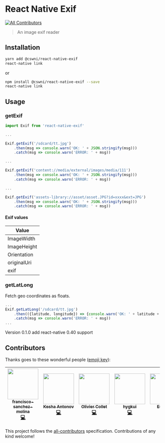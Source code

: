 # React Native Exif
[![All Contributors](https://img.shields.io/badge/all_contributors-6-orange.svg?style=flat-square)](#contributors) <br />
>An image exif reader

## Installation
```sh
yarn add @cswni/react-native-exif
react-native link
```
or
```sh
npm install @cswni/react-native-exif --save
react-native link
```

## Usage

### getExif

```javascript
import Exif from 'react-native-exif'

...

Exif.getExif('/sdcard/tt.jpg')
    .then(msg => console.warn('OK: ' + JSON.stringify(msg)))
    .catch(msg => console.warn('ERROR: ' + msg))

...

Exif.getExif('content://media/external/images/media/111')
    .then(msg => console.warn('OK: ' + JSON.stringify(msg)))
    .catch(msg => console.warn('ERROR: ' + msg))

...

Exif.getExif('assets-library://asset/asset.JPG?id=xxxx&ext=JPG')
    .then(msg => console.warn('OK: ' + JSON.stringify(msg)))
    .catch(msg => console.warn('ERROR: ' + msg))

```
#### Exif values

Value |
--- |
ImageWidth |
ImageHeight |
Orientation |
originalUri |
exif|

### getLatLong

Fetch geo coordinates as floats.

```javascript
...
Exif.getLatLong('/sdcard/tt.jpg')
    .then(({latitude, longitude}) => {console.warn('OK: ' + latitude + ', ' + longitude)})
    .catch(msg => console.warn('ERROR: ' + msg))
...
```

Version 0.1.0 add react-native 0.40 support

## Contributors

Thanks goes to these wonderful people ([emoji key](https://github.com/kentcdodds/all-contributors#emoji-key)):

<!-- ALL-CONTRIBUTORS-LIST:START - Do not remove or modify this section -->
<!-- prettier-ignore -->
| [<img src="https://avatars3.githubusercontent.com/u/9049706?v=4" width="100px;"/><br /><sub><b>francisco-sanchez-molina</b></sub>](https://github.com/francisco-sanchez-molina)<br />[💻](https://github.com/psm1984/react-native-exif/commits?author=francisco-sanchez-molina "Code") | [<img src="https://avatars2.githubusercontent.com/u/11584712?v=4" width="100px;"/><br /><sub><b>Kesha Antonov</b></sub>](https://github.com/kesha-antonov)<br />[💻](https://github.com/psm1984/react-native-exif/commits?author=kesha-antonov "Code") | [<img src="https://avatars1.githubusercontent.com/u/95189?v=4" width="100px;"/><br /><sub><b>Olivier Collet</b></sub>](http://ocollet.com)<br />[💻](https://github.com/psm1984/react-native-exif/commits?author=ocollet "Code") | [<img src="https://avatars0.githubusercontent.com/u/12526?v=4" width="100px;"/><br /><sub><b>hygkui</b></sub>](https://github.com/hygkui)<br />[💻](https://github.com/psm1984/react-native-exif/commits?author=hygkui "Code") | [<img src="https://avatars2.githubusercontent.com/u/1276585?v=4" width="100px;"/><br /><sub><b>EurekaO</b></sub>](https://github.com/eurekao)<br />[💻](https://github.com/psm1984/react-native-exif/commits?author=eurekao "Code") | [<img src="https://avatars0.githubusercontent.com/u/5035660?v=4" width="100px;"/><br /><sub><b>Colin Basnett </b></sub>](https://github.com/cmbasnett)<br />[💻](https://github.com/psm1984/react-native-exif/commits?author=cmbasnett "Code") |
| :---: | :---: | :---: | :---: | :---: | :---: |
<!-- ALL-CONTRIBUTORS-LIST:END -->

This project follows the [all-contributors](https://github.com/kentcdodds/all-contributors) specification. Contributions of any kind welcome!
